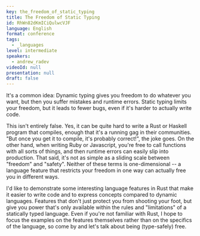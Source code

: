 ```yaml
---
key: the_freedom_of_static_typing
title: The Freedom of Static Typing
id: RhWn82dKmICiQulwcVJF
language: English
format: conference
tags:
  - _languages
level: intermediate
speakers:
  - andrew_radev
videoId: null
presentation: null
draft: false
---
```

It's a common idea: Dynamic typing gives you freedom to do whatever you want, but then you suffer mistakes and runtime errors. Static typing limits your freedom, but it leads to fewer bugs, even if it's harder to actually write code.

This isn't entirely false. Yes, it can be quite hard to write a Rust or Haskell program that compiles, enough that it's a running gag in their communities. "But once you get it to compile, it's probably correct!", the joke goes. On the other hand, when writing Ruby or Javascript, you're free to call functions with all sorts of things, and then runtime errors can easily slip into production. That said, it's not as simple as a sliding scale between "freedom" and "safety". Neither of these terms is one-dimensional -- a language feature that restricts your freedom in one way can actually free you in different ways.

I'd like to demonstrate some interesting language features in Rust that make it easier to write code and to express concepts compared to dynamic languages. Features that don't just protect you from shooting your foot, but give you power that's only available within the rules and "limitations" of a statically typed language. Even if you're not familiar with Rust, I hope to focus the examples on the features themselves rather than on the specifics of the language, so come by and let's talk about being (type-safely) free.
